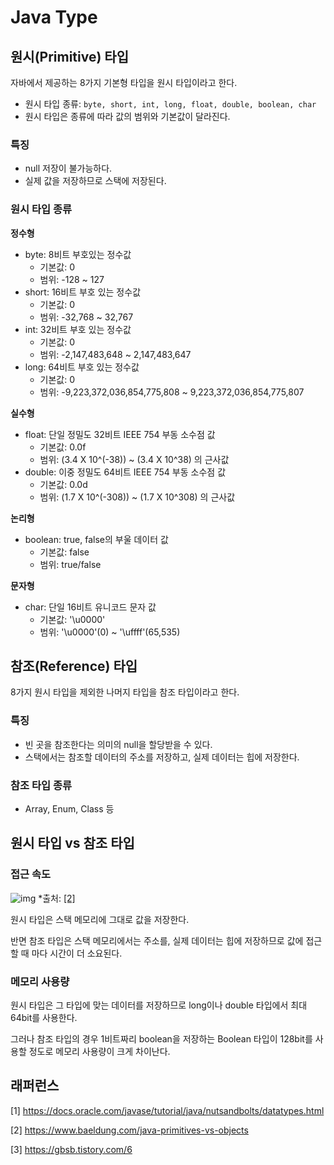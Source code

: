# Java Type

## 원시(Primitive) 타입

자바에서 제공하는 8가지 기본형 타입을 원시 타입이라고 한다.

- 원시 타입 종류: `byte, short, int, long, float, double, boolean, char`
- 원시 타입은 종류에 따라 값의 범위와 기본값이 달라진다.

### 특징

- null 저장이 불가능하다.
- 실제 값을 저장하므로 스택에 저장된다.

### 원시 타입 종류

**정수형**

- byte: 8비트 부호있는 정수값
  - 기본값: 0
  - 범위: -128 ~ 127
- short: 16비트 부호 있는 정수값
  - 기본값: 0
  - 범위: -32,768 ~ 32,767
- int: 32비트 부호 있는 정수값
  - 기본값: 0
  - 범위: -2,147,483,648 ~ 2,147,483,647
- long: 64비트 부호 있는 정수값
  - 기본값: 0
  - 범위: -9,223,372,036,854,775,808 ~ 9,223,372,036,854,775,807

**실수형**

- float: 단일 정밀도 32비트 IEEE 754 부동 소수점 값
  - 기본값: 0.0f
  - 범위: (3.4 X 10^(-38)) ~ (3.4 X 10^38) 의 근사값
- double: 이중 정밀도 64비트 IEEE 754 부동 소수점 값
  - 기본값: 0.0d
  - 범위: (1.7 X 10^(-308)) ~ (1.7 X 10^308) 의 근사값

**논리형**

- boolean: true, false의 부울 데이터 값
  - 기본값: false
  - 범위: true/false

**문자형**

- char: 단일 16비트 유니코드 문자 값
  - 기본값: '\u0000'
  - 범위: '\u0000'(0) ~ '\uffff'(65,535)

## 참조(Reference) 타입

8가지 원시 타입을 제외한 나머지 타입을 참조 타입이라고 한다.

### 특징

- 빈 곳을 참조한다는 의미의 null을 할당받을 수 있다.
- 스택에서는 참조할 데이터의 주소를 저장하고, 실제 데이터는 힙에 저장한다.

### 참조 타입 종류

- Array, Enum, Class 등

## 원시 타입 vs 참조 타입

### 접근 속도

![img](https://www.baeldung.com/wp-content/uploads/2018/08/plot-benchmark-primitive-wrapper-3.gif) \*출처: [[2]](https://www.baeldung.com/java-primitives-vs-objects)

원시 타입은 스택 메모리에 그대로 값을 저장한다.

반면 참조 타입은 스택 메모리에서는 주소를, 실제 데이터는 힙에 저장하므로 값에 접근할 때 마다 시간이 더 소요된다.

### 메모리 사용량

원시 타입은 그 타입에 맞는 데이터를 저장하므로 long이나 double 타입에서 최대 64bit를 사용한다.

그러나 참조 타입의 경우 1비트짜리 boolean을 저장하는 Boolean 타입이 128bit를 사용할 정도로 메모리 사용량이 크게 차이난다.

## 래퍼런스

[1] https://docs.oracle.com/javase/tutorial/java/nutsandbolts/datatypes.html

[2] https://www.baeldung.com/java-primitives-vs-objects

[3] https://gbsb.tistory.com/6
